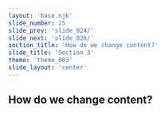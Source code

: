 ```yaml
---
layout: 'base.njk'
slide_number: 25
slide_prev: 'slide_024/'
slide_next: 'slide_026/'
section_title: 'How do we change content?'
slide_title: 'Section 3'
theme: 'theme_003'
slide_layout: 'center'
---
```


<section class="slide__text">

# How do we change content?

</section>
